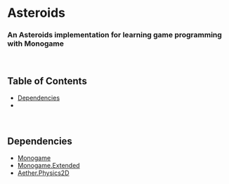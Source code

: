 <h1>Asteroids</h1>
<h3>An Asteroids implementation for learning game programming with Monogame</h3>
</br>
<h2>Table of Contents</h1>
<ul>
	<li><a href="#depID">Dependencies</a></li>
	<li> </li>
</ul>
</br>
<h2 id="depID">Dependencies</h2>
<ul>
	<li><a href="http://www.monogame.net/">Monogame</a></li>
	<li><a href="https://github.com/craftworkgames/MonoGame.Extended">Monogame.Extended</a></li>
	<li> <a href="https://github.com/tainicom/Aether.Physics2D">Aether.Physics2D</a></li>
</ul>

